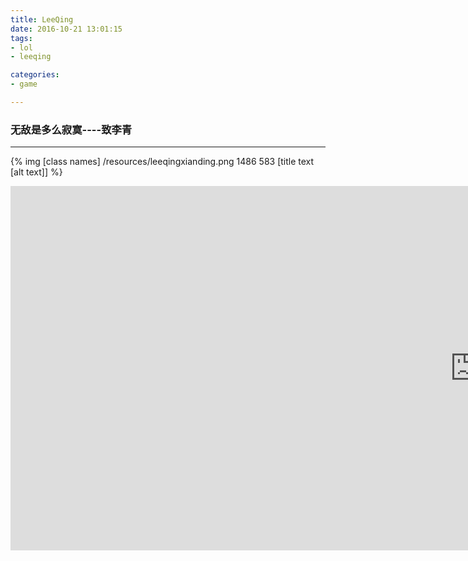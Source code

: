 ```yaml
---
title: LeeQing
date: 2016-10-21 13:01:15
tags: 
- lol
- leeqing

categories:
- game

---
```

### 无敌是多么寂寞----致李青
----
<!-- more -->


{% img [class names] /resources/leeqingxianding.png 1486 583 [title text [alt text]] %}
<iframe height=583 width=1486 src='http://player.youku.com/embed/XMTc2Nzc0MDExMg==' frameborder=0 'allowfullscreen'></iframe>